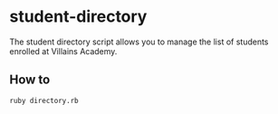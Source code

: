 # student-directory

The student directory script allows you to manage the list of students enrolled at Villains Academy.

## How to 

```shell
ruby directory.rb
```